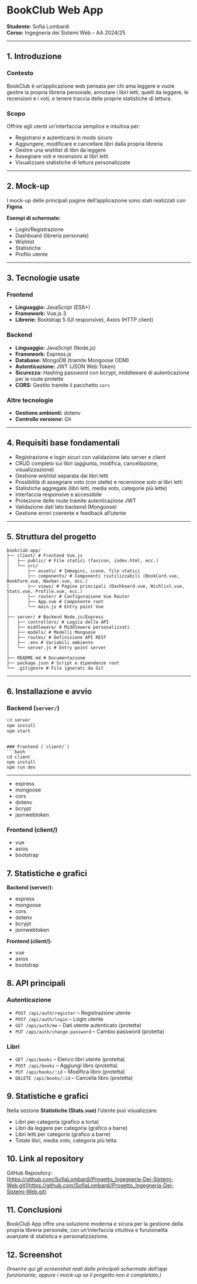 # BookClub Web App

**Studente:** Sofia Lombardi  
**Corso:** Ingegneria dei Sistemi Web – AA 2024/25

---

## 1.  Introduzione

### Contesto  
BookClub è un’applicazione web pensata per chi ama leggere e vuole gestire la propria libreria personale, annotare i libri letti, quelli da leggere, le recensioni e i voti, e tenere traccia delle proprie statistiche di lettura.

### Scopo  
Offrire agli utenti un’interfaccia semplice e intuitiva per:

- Registrarsi e autenticarsi in modo sicuro
- Aggiungere, modificare e cancellare libri dalla propria libreria
- Gestire una wishlist di libri da leggere
- Assegnare voti e recensioni ai libri letti
- Visualizzare statistiche di lettura personalizzate

---

## 2.  Mock-up

I mock-up delle principali pagine dell’applicazione sono stati realizzati con **Figma**.

**Esempi di schermate:**

- Login/Registrazione  
- Dashboard (libreria personale)  
- Wishlist  
- Statistiche  
- Profilo utente  



---

## 3.  Tecnologie usate

### Frontend
- **Linguaggio:** JavaScript (ES6+)
- **Framework:** Vue.js 3
- **Librerie:** Bootstrap 5 (UI responsive), Axios (HTTP client)


### Backend
- **Linguaggio:** JavaScript (Node.js)
- **Framework:** Express.js
- **Database:** MongoDB (tramite Mongoose ODM)
- **Autenticazione:** JWT (JSON Web Token)
- **Sicurezza:** Hashing password con bcrypt, middleware di autenticazione per le route protette
- **CORS:** Gestito tramite il pacchetto `cors`

### Altre tecnologie
- **Gestione ambienti:** dotenv
- **Controllo versione:** Git

---

## 4. Requisiti base fondamentali

- Registrazione e login sicuri con validazione lato server e client  
- CRUD completo sui libri (aggiunta, modifica, cancellazione, visualizzazione)  
- Gestione wishlist separata dai libri letti  
- Possibilità di assegnare voto (con stelle) e recensione solo ai libri letti  
- Statistiche aggregate (libri letti, media voto, categorie più lette)  
- Interfaccia responsive e accessibile  
- Protezione delle route tramite autenticazione JWT  
- Validazione dati lato backend (Mongoose)  
- Gestione errori coerente e feedback all’utente  

---

## 5.  Struttura del progetto
```
bookclub-app/
├── client/ # Frontend Vue.js
│   ├── public/ # File statici (favicon, index.html, ecc.)
│   └── src/
│       ├── assets/ # Immagini, icone, file statici
│       ├── components/ # Componenti riutilizzabili (BookCard.vue, BookForm.vue, Navbar.vue, ecc.)
│       ├── views/ # Pagine principali (Dashboard.vue, Wishlist.vue, Stats.vue, Profile.vue, ecc.)
│       ├── router/ # Configurazione Vue Router
│       ├── App.vue # Componente root
│       └── main.js # Entry point Vue
│
├── server/ # Backend Node.js/Express
│   ├── controllers/ # Logica delle API
│   ├── middleware/ # Middleware personalizzati
│   ├── models/ # Modelli Mongoose
│   ├── routes/ # Definizione API REST
│   ├── .env # Variabili ambiente
│   └── server.js # Entry point server
│
├── README.md # Documentazione
├── package.json # Script e dipendenze root
└── .gitignore # File ignorati da Git
```

---

## 6.  Installazione e avvio

### Backend (`server/`)
```bash
cd server
npm install
npm start
```
```

### Frontend (`client/`)
```bash
cd client
npm install
npm run dev
```

---
- express
- mongoose
- cors
- dotenv
- bcrypt
- jsonwebtoken
### Frontend (client/)
- vue
- axios
- bootstrap

## 7. Statistiche e grafici

**Backend (server/):**
- express
- mongoose
- cors
- dotenv
- bcrypt
- jsonwebtoken

**Frontend (client/):**
- vue
- axios
- bootstrap

## 8. API principali

### Autenticazione
- `POST /api/auth/register` – Registrazione utente  
- `POST /api/auth/login` – Login utente  
- `GET /api/auth/me` – Dati utente autenticato (protetta)  
- `PUT /api/auth/change-password` – Cambio password (protetta)

### Libri
- `GET /api/books` – Elenco libri utente (protetta)  
- `POST /api/books` – Aggiungi libro (protetta)  
- `PUT /api/books/:id` – Modifica libro (protetta)  
- `DELETE /api/books/:id` – Cancella libro (protetta)  


## 9.  Statistiche e grafici

Nella sezione **Statistiche (Stats.vue)** l’utente può visualizzare:

- Libri per categoria (grafico a torta)  
- Libri da leggere per categoria (grafico a barre)  
- Libri letti per categoria (grafico a barre)  
- Totale libri, media voto, categoria più letta  

## 10.  Link al repository

GitHub Repository:  
[https://github.com/SofiaLombardi/Progetto_Ingegneria-Dei-Sistemi-Web.git](https://github.com/SofiaLombardi/Progetto_Ingegneria-Dei-Sistemi-Web.git)

## 11. Conclusioni
BookClub App offre una soluzione moderna e sicura per la gestione della propria libreria personale, con un’interfaccia intuitiva e funzionalità avanzate di statistica e personalizzazione.

## 12. Screenshot
*(Inserire qui gli screenshot reali delle principali schermate dell’app funzionante, oppure i mock-up se il progetto non è completato.)*
